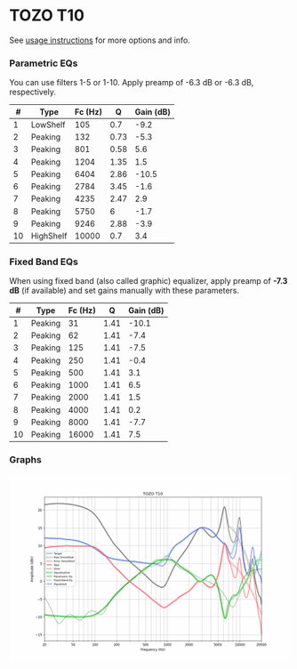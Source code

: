 # TOZO T10
See [usage instructions](https://github.com/jaakkopasanen/AutoEq#usage) for more options and info.

### Parametric EQs
You can use filters 1-5 or 1-10. Apply preamp of -6.3 dB or -6.3 dB, respectively.

|   # | Type      |   Fc (Hz) |    Q |   Gain (dB) |
|-----|-----------|-----------|------|-------------|
|   1 | LowShelf  |       105 | 0.7  |        -9.2 |
|   2 | Peaking   |       132 | 0.73 |        -5.3 |
|   3 | Peaking   |       801 | 0.58 |         5.6 |
|   4 | Peaking   |      1204 | 1.35 |         1.5 |
|   5 | Peaking   |      6404 | 2.86 |       -10.5 |
|   6 | Peaking   |      2784 | 3.45 |        -1.6 |
|   7 | Peaking   |      4235 | 2.47 |         2.9 |
|   8 | Peaking   |      5750 | 6    |        -1.7 |
|   9 | Peaking   |      9246 | 2.88 |        -3.9 |
|  10 | HighShelf |     10000 | 0.7  |         3.4 |

### Fixed Band EQs
When using fixed band (also called graphic) equalizer, apply preamp of **-7.3 dB** (if available) and set gains manually with these parameters.

|   # | Type    |   Fc (Hz) |    Q |   Gain (dB) |
|-----|---------|-----------|------|-------------|
|   1 | Peaking |        31 | 1.41 |       -10.1 |
|   2 | Peaking |        62 | 1.41 |        -7.4 |
|   3 | Peaking |       125 | 1.41 |        -7.5 |
|   4 | Peaking |       250 | 1.41 |        -0.4 |
|   5 | Peaking |       500 | 1.41 |         3.1 |
|   6 | Peaking |      1000 | 1.41 |         6.5 |
|   7 | Peaking |      2000 | 1.41 |         1.5 |
|   8 | Peaking |      4000 | 1.41 |         0.2 |
|   9 | Peaking |      8000 | 1.41 |        -7.7 |
|  10 | Peaking |     16000 | 1.41 |         7.5 |

### Graphs
![](./TOZO%20T10.png)
